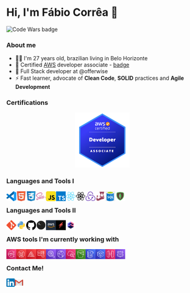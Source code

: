 # Hi, I'm Fábio Corrêa 👋

<img alt="Code Wars badge" width="100px" src="https://www.codewars.com/users/fabiosenracorrea/badges/micro" />

### About me

- 🧔🏽 I'm 27 years old, brazilian living in Belo Horizonte
- 🌱 Certified [AWS](https://aws.amazon.com/) developer associate - [badge](https://www.credly.com/badges/627d2247-956f-4178-bfa9-94481d8b2ba1/public_url)
- 👯 Full Stack developer at @offerwise
- ⚡ Fast learner, advocate of **Clean Code**, **SOLID** practices and **Agile Development**

### Certifications

<p align="center">
  <img alt="Visual Studio Code" width="144px" src="https://github.com/fabiosenracorrea/fabiosenracorrea/blob/master/icons/developer-associate.png" />
</p>


### Languages and Tools I

<img align="left" alt="Visual Studio Code" width="26px" src="https://github.com/fabiosenracorrea/fabiosenracorrea/blob/master/icons/vscode.png" />
<img align="left" alt="HTML5" width="26px" src="https://github.com/fabiosenracorrea/fabiosenracorrea/blob/master/icons/html5.png" />
<img align="left" alt="CSS3" width="26px" src="https://github.com/fabiosenracorrea/fabiosenracorrea/blob/master/icons/css3.png" />
<img align="left" alt="Sass" width="26px" src="https://github.com/fabiosenracorrea/fabiosenracorrea/blob/master/icons/sass.png" />
<img align="left" alt="JavaScript" width="26px" src="https://github.com/fabiosenracorrea/fabiosenracorrea/blob/master/icons/javascript.png" />
<img align="left" alt="Typescript" width="26px" src="https://github.com/fabiosenracorrea/fabiosenracorrea/blob/master/icons/typescript.png" />
<img align="left" alt="React" width="26px" src="https://github.com/fabiosenracorrea/fabiosenracorrea/blob/master/icons/react.png" />
<img align="left" alt="React-Native" width="26px" src="https://github.com/fabiosenracorrea/fabiosenracorrea/blob/master/icons/react-native.png" />
<img align="left" alt="Redux" width="26px" src="https://github.com/fabiosenracorrea/fabiosenracorrea/blob/master/icons/redux.png" />
<img align="left" alt="Jest" width="26px" src="https://github.com/fabiosenracorrea/fabiosenracorrea/blob/master/icons/jest.png" />
<img align="left" alt="SQL" width="26px" src="https://github.com/fabiosenracorrea/fabiosenracorrea/blob/master/icons/sql.png" />
<img align="left" alt="MongoDB" width="26px" src="https://github.com/fabiosenracorrea/fabiosenracorrea/blob/master/icons/mongodb.png" />

<br />

### Languages and Tools II

<img align="left" alt="Git" width="26px" src="https://github.com/fabiosenracorrea/fabiosenracorrea/blob/master/icons/git.png" />
<img align="left" alt="Git" width="26px" src="https://github.com/fabiosenracorrea/fabiosenracorrea/blob/master/icons/python.png" />
<img align="left" alt="GitHub" width="26px" src="https://github.com/fabiosenracorrea/fabiosenracorrea/blob/master/icons/github.png" />
<img align="left" alt="Terminal" width="26px" src="https://github.com/fabiosenracorrea/fabiosenracorrea/blob/master/icons/terminal.png" />
<img align="left" alt="aws" width="26px" src="https://github.com/fabiosenracorrea/fabiosenracorrea/blob/master/icons/aws.jpg" />
<img align="left" alt="serverless" width="26px" src="https://github.com/fabiosenracorrea/fabiosenracorrea/blob/master/icons/serverless.jpg" />
<img align="left" alt="cubejs" width="26px" src="https://github.com/fabiosenracorrea/fabiosenracorrea/blob/master/icons/cubejs.png" />

<p>
  <br />
</p>

### AWS tools I'm currently working with

<img align="left" alt="Simple Notification Service (sns)" width="26px" src="https://github.com/fabiosenracorrea/fabiosenracorrea/blob/master/icons/aws/sns.png" />
<img align="left" alt="Simple Email Service (ses)" width="26px" src="https://github.com/fabiosenracorrea/fabiosenracorrea/blob/master/icons/aws/ses.svg" />
<img align="left" alt="amplify" width="26px" src="https://github.com/fabiosenracorrea/fabiosenracorrea/blob/master/icons/aws/amplify.svg" />
<img align="left" alt="cognito" width="26px" src="https://github.com/fabiosenracorrea/fabiosenracorrea/blob/master/icons/aws/cognito.svg" />
<img align="left" alt="athena" width="26px" src="https://github.com/fabiosenracorrea/fabiosenracorrea/blob/master/icons/aws/athena.svg" />
<img align="left" alt="cloud_front" width="26px" src="https://github.com/fabiosenracorrea/fabiosenracorrea/blob/master/icons/aws/cloud_front.svg" />
<img align="left" alt="cloud_watch" width="26px" src="https://github.com/fabiosenracorrea/fabiosenracorrea/blob/master/icons/aws/cloud_watch.svg" />
<img align="left" alt="s3" width="26px" src="https://github.com/fabiosenracorrea/fabiosenracorrea/blob/master/icons/aws/s3.svg" />
<img align="left" alt="dynamodb" width="26px" src="https://github.com/fabiosenracorrea/fabiosenracorrea/blob/master/icons/aws/dynamodb.svg" />
<img align="left" alt="sdk" width="26px" src="https://github.com/fabiosenracorrea/fabiosenracorrea/blob/master/icons/aws/sdk.svg" />
<img align="left" alt="api_gateway" width="26px" src="https://github.com/fabiosenracorrea/fabiosenracorrea/blob/master/icons/aws/api_gateway.svg" />
<img align="left" alt="route53" width="26px" src="https://github.com/fabiosenracorrea/fabiosenracorrea/blob/master/icons/aws/route53.svg" />

<p>
  <br />
</p>


### Contact Me!

[<img align="left" alt="Fábio S. Corrêa | LinkedIn" width="22px" src="https://github.com/fabiosenracorrea/fabiosenracorrea/blob/master/icons/linkedin.png" />](https://www.linkedin.com/in/fabiosenracorrea/)
[<img align="left" alt="Fábio S. Corrêa | Email" width="22px" src="https://github.com/fabiosenracorrea/fabiosenracorrea/blob/master/icons/gmail.png" />](mailto:fabiosenracorrea@gmail.com)

<br />

